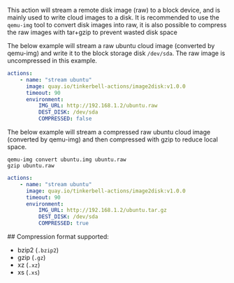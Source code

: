 This action will stream a remote disk image (raw) to a block device, and
is mainly used to write cloud images to a disk. It is recommended to use the `qemu-img`
tool to convert disk images into raw, it is also possible to compress the raw images
with tar+gzip to prevent wasted disk space

The below example will stream a raw ubuntu cloud image (converted by qemu-img) and write
it to the block storage disk `/dev/sda`. The raw image is uncompressed in this example.

```yaml
actions:
    - name: "stream ubuntu"
      image: quay.io/tinkerbell-actions/image2disk:v1.0.0
      timeout: 90
      environment:
          IMG_URL: http://192.168.1.2/ubuntu.raw
          DEST_DISK: /dev/sda
          COMPRESSED: false
```

The below example will stream a compressed raw ubuntu cloud image (converted by qemu-img)
and then compressed with gzip to reduce local space.

```
qemu-img convert ubuntu.img ubuntu.raw
gzip ubuntu.raw
```

```yaml
actions:
    - name: "stream ubuntu"
      image: quay.io/tinkerbell-actions/image2disk:v1.0.0
      timeout: 90
      environment:
          IMG_URL: http://192.168.1.2/ubuntu.tar.gz
          DEST_DISK: /dev/sda
          COMPRESSED: true
```

## Compression format supported:

- bzip2 (`.bzip2`)
- gzip (`.gz`)
- xz (`.xz`)
- xs (`.xs`)

